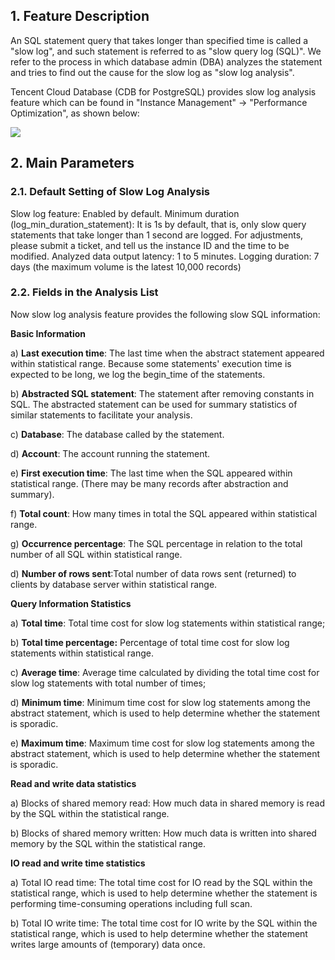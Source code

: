 ## 1. Feature Description

An SQL statement query that takes longer than specified time is called a "slow log", and such statement is referred to as "slow query log (SQL)". We refer to the process in which database admin (DBA) analyzes the statement and tries to find out the cause for the slow log as "slow log analysis".

Tencent Cloud Database (CDB for PostgreSQL) provides slow log analysis feature which can be found in "Instance Management" -> "Performance Optimization", as shown below:

![](https://mc.qcloudimg.com/static/img/93c466363e23e8a4283ac4b9c5d88927/pgsql-slowlog.png)


## 2. Main Parameters

### 2.1. Default Setting of Slow Log Analysis

Slow log feature: Enabled by default.
Minimum duration (log_min_duration_statement): It is 1s by default, that is, only slow query statements that take longer than 1 second are logged. For adjustments, please submit a ticket, and tell us the instance ID and the time to be modified.
Analyzed data output latency: 1 to 5 minutes.
Logging duration: 7 days (the maximum volume is the latest 10,000 records)

### 2.2. Fields in the Analysis List

Now slow log analysis feature provides the following slow SQL information:

**Basic Information**

a) **Last execution time**: The last time when the abstract statement appeared within statistical range. Because some statements' execution time is expected to be long, we log the begin_time of the statements.

b) **Abstracted SQL statement**: The statement after removing constants in SQL. The abstracted statement can be used for summary statistics of similar statements to facilitate your analysis.

c) **Database**: The database called by the statement.

d) **Account**: The account running the statement.

e) **First execution time**: The last time when the SQL appeared within statistical range. (There may be many records after abstraction and summary).

f) **Total count**: How many times in total the SQL appeared within statistical range.

g) **Occurrence percentage**: The SQL percentage in relation to the total number of all SQL within statistical range.

d) **Number of rows sent**:Total number of data rows sent (returned) to clients by database server within statistical range.

**Query Information Statistics**

a) **Total time**: Total time cost for slow log statements within statistical range;

b) **Total time percentage:** Percentage of total time cost for slow log statements within statistical range.

c) **Average time**: Average time calculated by dividing the total time cost for slow log statements with total number of times;

d) **Minimum time**: Minimum time cost for slow log statements among the abstract statement, which is used to help determine whether the statement is sporadic.

e) **Maximum time**: Maximum time cost for slow log statements among the abstract statement, which is used to help determine whether the statement is sporadic.

**Read and write data statistics**

a) Blocks of shared memory read: How much data in shared memory is read by the SQL within the statistical range.

b) Blocks of shared memory written: How much data is written into shared memory by the SQL within the statistical range.


**IO read and write time statistics**

a) Total IO read time: The total time cost for IO read by the SQL within the statistical range, which is used to help determine whether the statement is performing time-consuming operations including full scan.

b) Total IO write time: The total time cost for IO write by the SQL within the statistical range, which is used to help determine whether the statement writes large amounts of (temporary) data once.





